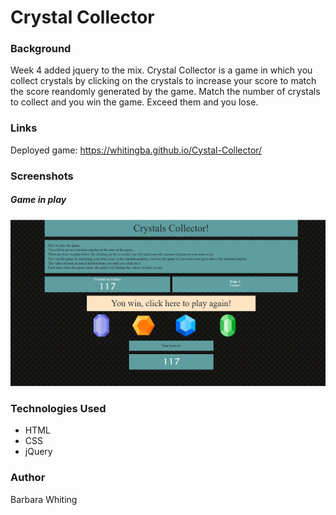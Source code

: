 

# Crystal Collector

### Background
Week 4 added jquery to the mix. Crystal Collector is a game in which you collect crystals by clicking on the crystals to increase your score to match
the score reandomly generated by the game. Match the number of crystals to collect and you win the game. Exceed them and you lose. 

### Links
Deployed game: https://whitingba.github.io/Cystal-Collector/

### Screenshots 

##### Game in play

![Image of game](https://github.com/whitingba/Cystal-Collector/blob/master/assets/images/gameScreenshot.PNG)



### Technologies Used

* HTML
* CSS
* jQuery

### Author
Barbara Whiting